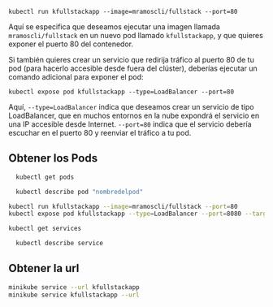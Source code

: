 ```
kubectl run kfullstackapp --image=mramoscli/fullstack --port=80
```

Aquí se especifica que deseamos ejecutar una imagen llamada `mramoscli/fullstack` en un nuevo pod llamado `kfullstackapp`, y que quieres exponer el puerto 80 del contenedor.

Si también quieres crear un servicio que redirija tráfico al puerto 80 de tu pod (para hacerlo accesible desde fuera del clúster), deberías ejecutar un comando adicional para exponer el pod:

```
kubectl expose pod kfullstackapp --type=LoadBalancer --port=80
```

Aquí, `--type=LoadBalancer` indica que deseamos crear un servicio de tipo LoadBalancer, que en muchos entornos en la nube expondrá el servicio en una IP accesible desde Internet. `--port=80` indica que el servicio debería escuchar en el puerto 80 y reenviar el tráfico a tu pod. 


## Obtener los Pods
```sh
  kubectl get pods
```

```sh
  kubectl describe pod "nombredelpod"
```

```sh
kubectl run kfullstackapp --image=mramoscli/fullstack --port=80
kubectl expose pod kfullstackapp --type=LoadBalancer --port=8080 --target-port=80
```
```sh
kubectl get services
```
```sh
  kubectl describe service 
```

## Obtener la url
```sh
minikube service --url kfullstackapp
minikube service kfullstackapp --url
```
